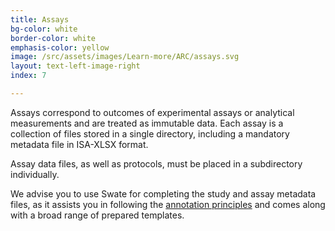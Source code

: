 ```yaml
---
title: Assays
bg-color: white
border-color: white
emphasis-color: yellow
image: /src/assets/images/Learn-more/ARC/assays.svg
layout: text-left-image-right
index: 7

---
```


Assays correspond to outcomes of experimental assays or analytical measurements and are treated as immutable data. Each assay is a collection of files stored in a single directory, including a mandatory metadata file in ISA-XLSX format.

Assay data files, as well as protocols, must be placed in a subdirectory individually. 

We advise you to use Swate for completing the study and assay metadata files, as it assists you in following the [annotation principles](http://www.nfdi4plants.org/AnnotationPrinciples/ "Annotation Principles") and comes along with a broad range of prepared templates. 
